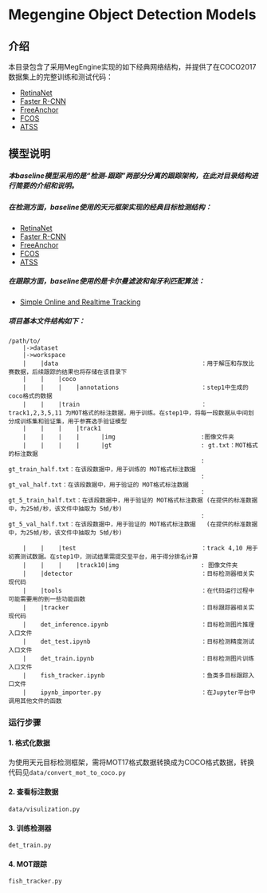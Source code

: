 # Megengine Object Detection Models

## 介绍

本目录包含了采用MegEngine实现的如下经典网络结构，并提供了在COCO2017数据集上的完整训练和测试代码：

- [RetinaNet](https://arxiv.org/abs/1708.02002)
- [Faster R-CNN](https://arxiv.org/abs/1612.03144)
- [FreeAnchor](https://arxiv.org/abs/1909.02466)
- [FCOS](https://arxiv.org/abs/1904.01355)
- [ATSS](https://arxiv.org/abs/1912.02424)

## 模型说明
##### 本baseline模型采用的是“检测-跟踪”两部分分离的跟踪架构，在此对目录结构进行简要的介绍和说明。
##### 在检测方面，baseline使用的天元框架实现的经典目标检测结构：
- [RetinaNet](https://arxiv.org/abs/1708.02002)
- [Faster R-CNN](https://arxiv.org/abs/1612.03144)
- [FreeAnchor](https://arxiv.org/abs/1909.02466)
- [FCOS](https://arxiv.org/abs/1904.01355)
- [ATSS](https://arxiv.org/abs/1912.02424)

##### 在跟踪方面，baseline使用的是卡尔曼滤波和匈牙利匹配算法：
- [Simple Online and Realtime Tracking](https://arxiv.org/abs/1602.00763)

##### 项目基本文件结构如下：
```
/path/to/
    |->dataset 
    |->workspace
    |    |data                                        ：用于解压和存放比赛数据，后续跟踪的结果也将存储在该目录下
    |    |    |coco             
    |    |    |    |annotations                       ：step1中生成的coco格式的数据
    |    |    |train                                  ：track1,2,3,5,11 为MOT格式的标注数据，用于训练。在step1中，将每一段数据从中间划分成训练集和验证集，用于参赛选手验证模型
    |    |    |    |track1
    |    |    |    |      |img                        :图像文件夹
    |    |    |    |      |gt                         : gt.txt：MOT格式的标注数据
                                                      : gt_train_half.txt：在该段数据中，用于训练的 MOT格式标注数据
                                                      : gt_val_half.txt：在该段数据中，用于验证的 MOT格式标注数据
                                                      : gt_5_train_half.txt：在该段数据中，用于验证的 MOT格式标注数据 (在提供的标准数据中，为25帧/秒，该文件中抽取为 5帧/秒)
                                                      : gt_5_val_half.txt：在该段数据中，用于验证的 MOT格式标注数据   (在提供的标准数据中，为25帧/秒，该文件中抽取为 5帧/秒)
                                                      
    |    |    |test                                   ：track 4,10 用于初赛测试数据。在step1中，测试结果需提交至平台，用于得分排名计算
    |    |    |    |track10|img                       : 图像文件夹
    |    |detector                                    ：目标检测器相关实现代码
    |    |tools                                       ：在代码运行过程中可能需要用的到一些功能函数
    |    |tracker                                     ：目标跟踪器相关实现代码
    |    det_inference.ipynb                          ：目标检测图片推理入口文件
    |    det_test.ipynb                               ：目标检测精度测试入口文件
    |    det_train.ipynb                              ：目标检测图片训练入口文件
    |    fish_tracker.ipynb                           ：鱼类多目标跟踪入口文件
    |    ipynb_importer.py                            ：在Jupyter平台中调用其他文件的函数
```
### 运行步骤
#### 1.  格式化数据
为使用天元目标检测框架，需将MOT17格式数据转换成为COCO格式数据，转换代码见```data/convert_mot_to_coco.py```
#### 2. 查看标注数据
```data/visulization.py```
#### 3. 训练检测器
```det_train.py```
#### 4. MOT跟踪
```fish_tracker.py```
